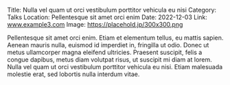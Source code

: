 Title: Nulla vel quam ut orci vestibulum porttitor vehicula eu nisi
Category: Talks
Location: Pellentesque sit amet orci enim
Date: 2022-12-03
Link: www.example3.com
Image: https://placehold.jp/300x300.png

Pellentesque sit amet orci enim. Etiam et elementum tellus, eu mattis sapien. Aenean mauris nulla, euismod id imperdiet in, fringilla ut odio. Donec ut metus ullamcorper magna eleifend ultricies. Praesent suscipit, felis a congue dapibus, metus diam volutpat risus, ut suscipit mi diam at lorem. Nulla vel quam ut orci vestibulum porttitor vehicula eu nisi. Etiam malesuada molestie erat, sed lobortis nulla interdum vitae.